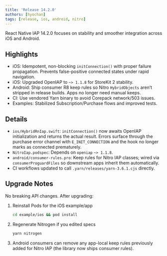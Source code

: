 ```yaml
---
title: 'Release 14.2.0'
authors: [hyochan]
tags: [release, ios, android, nitro]
---
```


React Native IAP 14.2.0 focuses on stability and smoother integration across iOS and Android.

## Highlights

- iOS: Idempotent, non-blocking `initConnection()` with proper failure propagation. Prevents false-positive connected states under rapid navigation.
- iOS: Upgraded OpenIAP to `~> 1.1.8` for StoreKit 2 stability.
- Android: Ship consumer R8 keep rules so Nitro `HybridObjects` aren’t stripped in release builds. Apps no longer need manual keeps.
- CI: Use vendored Yarn binary to avoid Corepack network/503 issues.
- Examples: Stabilized Subscription/Purchase flows and improved tests.

## Details

- `ios/HybridRnIap.swift`: `initConnection()` now awaits OpenIAP initialization and returns the actual result. Errors surface through the purchase error channel with `E_INIT_CONNECTION` and the hook no longer marks as connected prematurely.
- `NitroIap.podspec`: Depends on `openiap` `~> 1.1.8`.
- `android/consumer-rules.pro`: Keep rules for Nitro IAP classes; wired via `consumerProguardFiles` so downstream apps inherit them automatically.
- CI workflows updated to call `.yarn/releases/yarn-3.6.1.cjs` directly.

## Upgrade Notes

No breaking API changes. After upgrading:

1. Reinstall Pods for the iOS example/app

   ```bash
   cd example/ios && pod install
   ```

2. Regenerate Nitrogen if you edited specs

   ```bash
   yarn nitrogen
   ```

3. Android consumers can remove any app-local keep rules previously added for Nitro IAP (the library now ships consumer rules).
